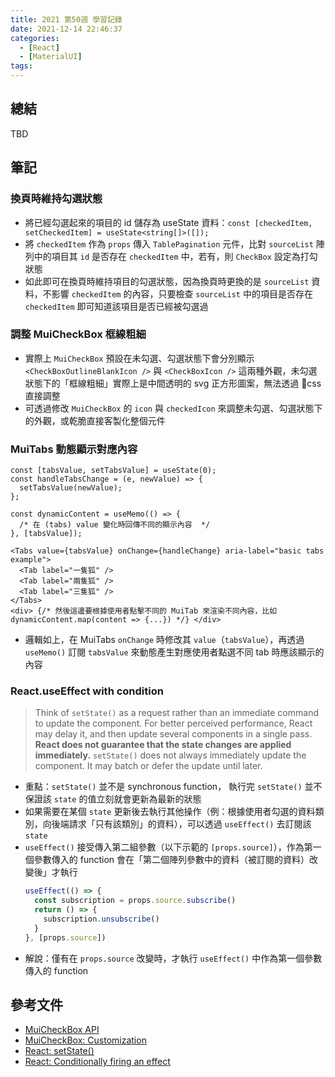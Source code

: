 ```yaml
---
title: 2021 第50週 學習記錄
date: 2021-12-14 22:46:37
categories:
  - [React]
  - [MaterialUI]
tags:
---
```


## 總結

TBD

## 筆記

### 換頁時維持勾選狀態

- 將已經勾選起來的項目的 id 儲存為 useState 資料：`const [checkedItem, setCheckedItem] = useState<string[]>([]);`
- 將 `checkedItem` 作為 `props` 傳入 `TablePagination` 元件，比對 `sourceList` 陣列中的項目其 `id` 是否存在 `checkedItem` 中，若有，則 `CheckBox` 設定為打勾狀態
- 如此即可在換頁時維持項目的勾選狀態，因為換頁時更換的是 `sourceList` 資料，不影響 `checkedItem` 的內容，只要檢查 `sourceList` 中的項目是否存在 `checkedItem` 即可知道該項目是否已經被勾選過

### 調整 MuiCheckBox 框線粗細

- 實際上 `MuiCheckBox` 預設在未勾選、勾選狀態下會分別顯示 `<CheckBoxOutlineBlankIcon />` 與 `<CheckBoxIcon />` 這兩種外觀，未勾選狀態下的「框線粗細」實際上是中間透明的 svg 正方形圖案，無法透過 css 直接調整
- 可透過修改 `MuiCheckBox` 的 `icon` 與 `checkedIcon` 來調整未勾選、勾選狀態下的外觀，或乾脆直接客製化整個元件

### MuiTabs 動態顯示對應內容

```JSX
const [tabsValue, setTabsValue] = useState(0);
const handleTabsChange = (e, newValue) => {
  setTabsValue(newValue);
};

const dynamicContent = useMemo(() => {
  /* 在 (tabs) value 變化時回傳不同的顯示內容  */
}, [tabsValue]);

<Tabs value={tabsValue} onChange={handleChange} aria-label="basic tabs example">
  <Tab label="一隻狐" />
  <Tab label="兩隻狐" />
  <Tab label="三隻狐" />
</Tabs>
<div> {/* 然後這邊要根據使用者點擊不同的 MuiTab 來渲染不同內容，比如 dynamicContent.map(content => {...}) */} </div>
```

- 邏輯如上，在 MuiTabs `onChange` 時修改其 `value`（`tabsValue`），再透過 `useMemo()` 訂閱 `tabsValue` 來動態產生對應使用者點選不同 tab 時應該顯示的內容

### React.useEffect with condition

> Think of `setState()` as a request rather than an immediate command to update the component. For better perceived performance, React may delay it, and then update several components in a single pass. **React does not guarantee that the state changes are applied immediately.** `setState()` does not always immediately update the component. It may batch or defer the update until later.

- 重點：`setState()` 並不是 synchronous function， 執行完 `setState()` 並不保證該 `state` 的值立刻就會更新為最新的狀態
- 如果需要在某個 `state` 更新後去執行其他操作（例：根據使用者勾選的資料類別，向後端請求「只有該類別」的資料），可以透過 `useEffect()` 去訂閱該 `state`
- `useEffect()` 接受傳入第二組參數（以下示範的 `[props.source]`），作為第一個參數傳入的 function 會在「第二個陣列參數中的資料（被訂閱的資料）改變後」才執行
  ```js
  useEffect(() => {
    const subscription = props.source.subscribe()
    return () => {
      subscription.unsubscribe()
    }
  }, [props.source])
  ```
- 解說：僅有在 `props.source` 改變時，才執行 `useEffect()` 中作為第一個參數傳入的 function

## 參考文件

- [MuiCheckBox API](https://mui.com/api/checkbox/#main-content)
- [MuiCheckBox: Customization](https://mui.com/components/checkboxes/#customization)
- [React: setState()](https://reactjs.org/docs/react-component.html#setstate)
- [React: Conditionally firing an effect](https://reactjs.org/docs/hooks-reference.html#conditionally-firing-an-effect)
